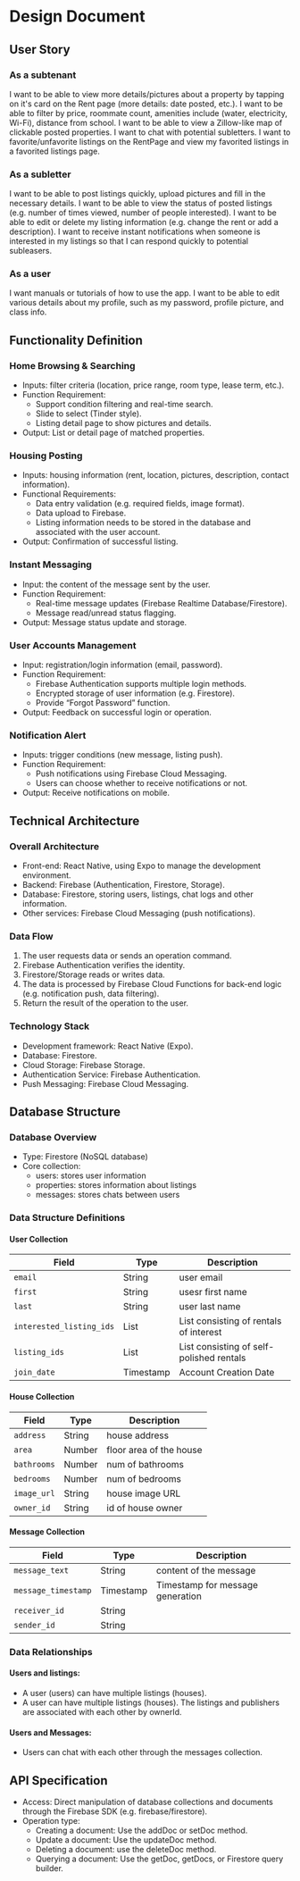 # Design Document
## User Story
### As a subtenant
I want to be able to view more details/pictures about a property by tapping on it's card on the Rent page (more details: date posted, etc.).
I want to be able to filter by price, roommate count, amenities include (water, electricity, Wi-Fi), distance from school.
I want to be able to view a Zillow-like map of clickable posted properties.
I want to chat with potential subletters.
I want to favorite/unfavorite listings on the RentPage and view my favorited listings in a favorited listings page.

### As a subletter
I want to be able to post listings quickly, upload pictures and fill in the necessary details.
I want to be able to view the status of posted listings (e.g. number of times viewed, number of people interested).
I want to be able to edit or delete my listing information (e.g. change the rent or add a description).
I want to receive instant notifications when someone is interested in my listings so that I can respond quickly to potential subleasers.


### As a user
I want manuals or tutorials of how to use the app.
I want to be able to edit various details about my profile, such as my password, profile picture, and class info.


## Functionality Definition

### Home Browsing & Searching
- Inputs: filter criteria (location, price range, room type, lease term, etc.).
- Function Requirement:
    - Support condition filtering and real-time search.
    - Slide to select (Tinder style).
    - Listing detail page to show pictures and details.
- Output: List or detail page of matched properties.

### Housing Posting
- Inputs: housing information (rent, location, pictures, description, contact information).
- Functional Requirements:
	- Data entry validation (e.g. required fields, image format).
	- Data upload to Firebase.
    - Listing information needs to be stored in the database and associated with the user account.
- Output: Confirmation of successful listing.

### Instant Messaging
- Input: the content of the message sent by the user.
- Function Requirement:
	- Real-time message updates (Firebase Realtime Database/Firestore).
	- Message read/unread status flagging.
- Output: Message status update and storage.

### User Accounts Management
- Input: registration/login information (email, password).
- Function Requirement:
	- Firebase Authentication supports multiple login methods.
	- Encrypted storage of user information (e.g. Firestore).
	- Provide “Forgot Password” function.
- Output: Feedback on successful login or operation.

### Notification Alert
- Inputs: trigger conditions (new message, listing push).
- Function Requirement:
	- Push notifications using Firebase Cloud Messaging.
	- Users can choose whether to receive notifications or not.
- Output: Receive notifications on mobile.

## Technical Architecture

### Overall Architecture
- Front-end: React Native, using Expo to manage the development environment.
- Backend: Firebase (Authentication, Firestore, Storage).
- Database: Firestore, storing users, listings, chat logs and other information.
- Other services: Firebase Cloud Messaging (push notifications).

### Data Flow
1. The user requests data or sends an operation command.
2. Firebase Authentication verifies the identity.
3. Firestore/Storage reads or writes data.
4. The data is processed by Firebase Cloud Functions for back-end logic (e.g. notification push, data filtering).
5. Return the result of the operation to the user.

###  Technology Stack
- Development framework: React Native (Expo).
- Database: Firestore.
- Cloud Storage: Firebase Storage.
- Authentication Service: Firebase Authentication.
- Push Messaging: Firebase Cloud Messaging.

## Database Structure
### Database Overview
- Type: Firestore (NoSQL database)
- Core collection:
	- users: stores user information
	- properties: stores information about listings
	- messages: stores chats between users

### Data Structure Definitions
#### User Collection
| Field       | Type       | Description                              |
|--------------|------------|-----------------------------------|
| `email`      | String     | user email                          |
| `first`       | String     | usesr first name                            |
| `last`     | String     | user last name                     |
| `interested_listing_ids`| List     | List consisting of rentals of interest                        |
| `listing_ids`       | List     | List consisting of self-polished rentals |
| `join_date`  | Timestamp  | Account Creation Date                      |


#### House Collection
| Field       | Type       | Description                              |
|--------------|------------|-----------------------------------|
| `address`      | String     | house address                          |
| `area`       | Number     | floor area of the house                           |
| `bathrooms`     | Number     | num of bathrooms                     |
| `bedrooms`| Number     | num of bedrooms                        |
| `image_url`       | String     | house image URL |
| `owner_id`  | String  | id of house owner                    |

#### Message Collection
| Field       | Type       | Description                              |
|--------------|------------|-----------------------------------|
| `message_text`      | String     | content of the message                          |
| `message_timestamp`       | Timestamp     | Timestamp for message generation                       |
| `receiver_id`     | String     |                   |
| `sender_id`| String     |                     |

### Data Relationships
####  Users and listings:
- A user (users) can have multiple listings (houses).
- A user can have multiple listings (houses). The listings and publishers are associated with each other by ownerId.

#### Users and Messages:
- Users can chat with each other through the messages collection.

## API Specification
- Access: Direct manipulation of database collections and documents through the Firebase SDK (e.g. firebase/firestore).
- Operation type:
	- Creating a document: Use the addDoc or setDoc method.
	- Update a document: Use the updateDoc method.
	- Deleting a document: use the deleteDoc method.
	- Querying a document: Use the getDoc, getDocs, or Firestore query builder.
